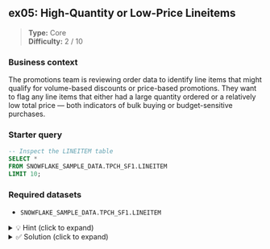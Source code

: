 ## ex05: High-Quantity or Low-Price Lineitems

> **Type:** Core  
> **Difficulty:** 2 / 10

### Business context
The promotions team is reviewing order data to identify line items that might qualify for volume-based discounts or price-based promotions. They want to flag any line items that either had a large quantity ordered or a relatively low total price — both indicators of bulk buying or budget-sensitive purchases.

### Starter query
```sql
-- Inspect the LINEITEM table
SELECT *
FROM SNOWFLAKE_SAMPLE_DATA.TPCH_SF1.LINEITEM
LIMIT 10;
```

### Required datasets

* `SNOWFLAKE_SAMPLE_DATA.TPCH_SF1.LINEITEM`

<details>
<summary>💡 Hint (click to expand)</summary>

#### How to think about it

This task requires filtering line items based on *either* a high quantity or a low price. Use logical operators like `OR` to combine your conditions. Think about where to place parentheses for clarity and correctness.

#### Helpful SQL concepts

`WHERE`, `AND`, `OR`

```sql
SELECT … FROM … WHERE column1 > value1 OR column2 < value2;
```

</details>

<details>
<summary>✅ Solution (click to expand)</summary>

#### Working query

```sql
SELECT
    L_ORDERKEY,
    L_QUANTITY,
    L_EXTENDEDPRICE,
    L_DISCOUNT
FROM SNOWFLAKE_SAMPLE_DATA.TPCH_SF1.LINEITEM
WHERE L_QUANTITY > 50 OR L_EXTENDEDPRICE < 10000;
```

Of course you can have used different demarcations for what you would consider _high_ quantity or _low_ price. 

#### Why this works

This query returns line items where the quantity exceeds 50 units **or** the total price is below $10,000. The `OR` operator ensures that either condition is sufficient for inclusion. This helps the team screen both bulk and low-cost purchases in one pass.

#### Business answer

The extracted line items represent candidates for discount analysis due to their high volume or low pricing.

#### Take-aways

* Combine filters using `OR` when multiple paths to inclusion are valid.
* Always group filters clearly to avoid unintended logic.
* Filtering logic helps focus only on actionable data rows.

</details>
